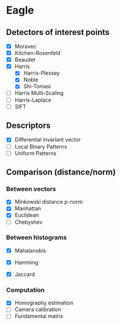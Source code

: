 # Eagle

## Detectors of interest points

- [x] Moravec
- [x] Kitchen-Rosenfeld
- [x] Beaudet
- [x] Harris
    - [x] Harris-Plessey
    - [x] Noble
    - [x] Shi-Tomasi
- [ ] Harris Multi-Scaling
- [ ] Harris-Laplace
- [ ] SIFT

## Descriptors

- [x] Differential invariant vector
- [ ] Local Binary Patterns
- [ ] Uniform Patterns

## Comparison (distance/norm)

### Between vectors

- [x] Minkowski distance p-norm
- [x] Manhattan
- [x] Euclidean
- [ ] Chebyshev

### Between histograms

- [x] Mahalanobis
- [x] Hamming
- [x] Jaccard


### Computation
- [x] Homography estimation
- [ ] Camera calibration
- [ ] Fundamental matrix
